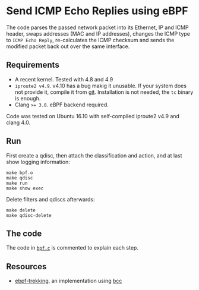 # Send ICMP Echo Replies using eBPF

The code parses the passed network packet into its Ethernet, IP and ICMP header,
swaps addresses (MAC and IP addresses), changes the ICMP type to `ICMP Echo Reply`,
re-calculates the ICMP checksum and sends the modified packet back out over the same interface.

## Requirements

* A recent kernel. Tested with 4.8 and 4.9
* `iproute2 v4.9`. v4.10 has a bug makig it unusable.
  If your system does not provide it,
  compile it from [git](https://wiki.linuxfoundation.org/networking/iproute2).
  Installation is not needed, the `tc` binary is enough.
* Clang `>= 3.8`. eBPF backend required.

Code was tested on Ubuntu 16.10 with self-compiled iproute2 v4.9 and clang 4.0.


## Run

First create a qdisc, then attach the classification and action, and at last show logging information:

```
make bpf.o
make qdisc
make run
make show exec
```

Delete filters and qdiscs afterwards:

```
make delete
make qdisc-delete
```

## The code

The code in [`bpf.c`](bpf.c) is commented to explain each step.

## Resources

* [ebpf-trekking](https://github.com/muhammadzaheer/ebpf-trekking/blob/master/treks/ping_reply/ping_reply.py), an implementation using [bcc](https://github.com/iovisor/bcc/tree/master/docs)
